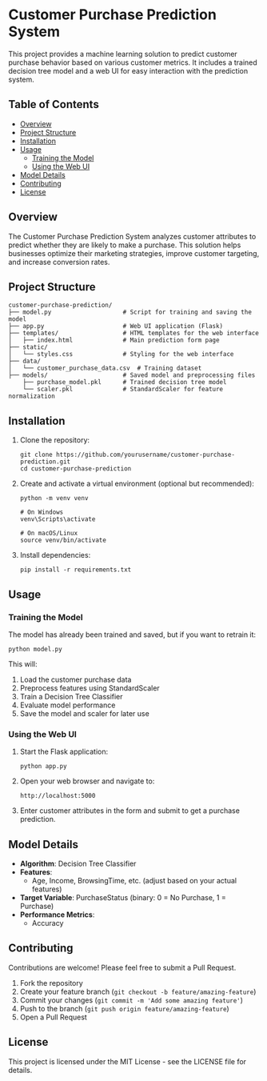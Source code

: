 # Customer Purchase Prediction System

This project provides a machine learning solution to predict customer purchase behavior based on various customer metrics. It includes a trained decision tree model and a web UI for easy interaction with the prediction system.

## Table of Contents
- [Overview](#overview)
- [Project Structure](#project-structure)
- [Installation](#installation)
- [Usage](#usage)
  - [Training the Model](#training-the-model)
  - [Using the Web UI](#using-the-web-ui)
- [Model Details](#model-details)
- [Contributing](#contributing)
- [License](#license)

## Overview

The Customer Purchase Prediction System analyzes customer attributes to predict whether they are likely to make a purchase. This solution helps businesses optimize their marketing strategies, improve customer targeting, and increase conversion rates.

## Project Structure

```
customer-purchase-prediction/
├── model.py                    # Script for training and saving the model
├── app.py                      # Web UI application (Flask)
├── templates/                  # HTML templates for the web interface
│   ├── index.html              # Main prediction form page
├── static/                    
│   └── styles.css              # Styling for the web interface
├── data/
│   └── customer_purchase_data.csv  # Training dataset
├── models/                     # Saved model and preprocessing files
    ├── purchase_model.pkl      # Trained decision tree model
    └── scaler.pkl              # StandardScaler for feature normalization
```

## Installation

1. Clone the repository:
   ```
   git clone https://github.com/yourusername/customer-purchase-prediction.git
   cd customer-purchase-prediction
   ```

2. Create and activate a virtual environment (optional but recommended):
   ```
   python -m venv venv
   
   # On Windows
   venv\Scripts\activate
   
   # On macOS/Linux
   source venv/bin/activate
   ```

3. Install dependencies:
   ```
   pip install -r requirements.txt
   ```

## Usage

### Training the Model

The model has already been trained and saved, but if you want to retrain it:

```
python model.py
```

This will:
1. Load the customer purchase data
2. Preprocess features using StandardScaler
3. Train a Decision Tree Classifier
4. Evaluate model performance
5. Save the model and scaler for later use

### Using the Web UI

1. Start the Flask application:
   ```
   python app.py
   ```

2. Open your web browser and navigate to:
   ```
   http://localhost:5000
   ```

3. Enter customer attributes in the form and submit to get a purchase prediction.

## Model Details

- **Algorithm**: Decision Tree Classifier
- **Features**: 
  - Age, Income, BrowsingTime, etc. (adjust based on your actual features)
- **Target Variable**: PurchaseStatus (binary: 0 = No Purchase, 1 = Purchase)
- **Performance Metrics**: 
  - Accuracy
  


## Contributing

Contributions are welcome! Please feel free to submit a Pull Request.

1. Fork the repository
2. Create your feature branch (`git checkout -b feature/amazing-feature`)
3. Commit your changes (`git commit -m 'Add some amazing feature'`)
4. Push to the branch (`git push origin feature/amazing-feature`)
5. Open a Pull Request

## License

This project is licensed under the MIT License - see the LICENSE file for details.
